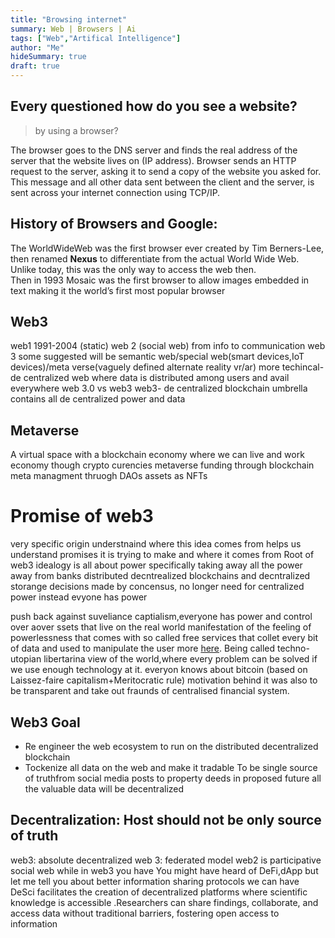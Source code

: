 ```yaml
---
title: "Browsing internet"
summary: Web | Browsers | Ai 
tags: ["Web","Artifical Intelligence"]
author: "Me"
hideSummary: true
draft: true
---
```

## Every questioned how do you see a website?
> by using a browser?
>
The browser goes to the DNS server and finds the real address of the server that the website lives on (IP address).
Browser sends an HTTP request to the server, asking it to send a copy of the website you asked for. This message and all other data sent between the client and the server, is sent across your internet connection using TCP/IP.

## History of Browsers and Google:
The WorldWideWeb was the first browser ever created by Tim Berners-Lee, then renamed **Nexus** to differentiate from the actual World Wide Web. Unlike today, this was the only way to access the web then. \
Then in 1993 Mosaic was the first browser to allow images embedded in text making it the world’s first most popular browser


## Web3
web1 1991-2004 (static)
web 2 (social web) from info to communication
web 3 some suggested will be semantic web/special web(smart devices,IoT devices)/meta verse(vaguely defined alternate reality vr/ar)
more techincal-de centralized web where data is distributed among users and avail everywhere
web 3.0 vs web3
web3- de centralized blockchain
umbrella contains all de centralized power and data

## Metaverse 
A virtual space with a blockchain economy where we can live and work
economy though crypto curencies
metaverse funding through blockchain
meta managment thruogh DAOs
assets as NFTs

# Promise of web3
very specific origin 
understnaind where this idea comes from helps us understand promises it is trying to make and where it comes from
Root of web3 idealogy is all about power specifically taking away all the power away from banks
distributed decntrealized blockchains and decntralized storange 
decisions made by concensus, no longer need for centralized power instead evyone has power

push back against suveliance captialism,everyone has power and control over aover ssets that live on the 
real world manifestation of the feeling of powerlessness that comes with so called free services that collet every bit of data and used to manipulate the user more [here]().
Being called techno-utopian libertarina view of the world,where every problem can be solved if we use enough technology at it.
everyon knows about bitcoin (based on Laissez-faire capitalism+Meritocratic rule) motivation behind it was also to be transparent and take out fraunds of centralised financial system.
## Web3 Goal
- Re engineer the web ecosystem to run on the distributed decentralized blockchain
- Tockenize all data on the web and make it tradable 
To be single source of truthfrom social media posts to property deeds
in proposed future all the valuable data will be decentralized
## Decentralization: Host should not be only source of truth

web3: absolute decentralized
web 3: federated model
web2 is participative social web while in web3 you have 
You might have heard of DeFi,dApp but let me tell you about better information sharing protocols we can have
DeSci facilitates the creation of decentralized platforms where scientific knowledge is accessible .Researchers can share findings, collaborate, and access data without traditional barriers, fostering open access to information